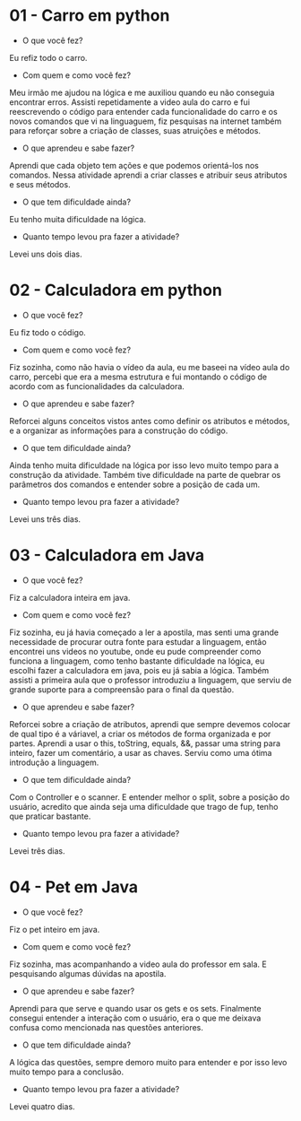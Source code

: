 <h1> 01 - Carro em python </h1>

- O que você fez?

Eu refiz todo o carro.

- Com quem e como você fez?

Meu irmão me ajudou na lógica e me auxiliou quando eu não conseguia encontrar erros. Assisti repetidamente a video aula do carro e fui reescrevendo o código para entender cada funcionalidade do carro e os novos comandos que vi na linguaguem, fiz pesquisas na internet também para reforçar sobre a criação de classes, suas atruições e métodos.

- O que aprendeu e sabe fazer?

Aprendi que cada objeto tem ações e que podemos orientá-los nos comandos. Nessa atividade aprendi a criar classes e atribuir seus atributos e seus métodos. 

- O que tem dificuldade ainda?

Eu tenho muita dificuldade na lógica.

- Quanto tempo levou pra fazer a atividade?

Levei uns dois dias.

<h1> 02 - Calculadora em python </h1>

- O que você fez?

Eu fiz todo o código.

- Com quem e como você fez?

Fiz sozinha, como não havia o vídeo da aula, eu me baseei na vídeo aula do carro, percebi que era a mesma estrutura e fui montando o código de acordo com as funcionalidades da calculadora.

- O que aprendeu e sabe fazer?

Reforcei alguns conceitos vistos antes como definir os atributos e métodos, e a organizar as informações para a construção do código. 
- O que tem dificuldade ainda?

Ainda tenho muita dificuldade na lógica por isso levo muito tempo para a construção da atividade. Também tive dificuldade na parte de quebrar os parâmetros dos comandos e entender sobre a posição de cada um.

- Quanto tempo levou pra fazer a atividade?

Levei uns três dias.

<h1> 03 - Calculadora em Java </h1>

- O que você fez?

Fiz a calculadora inteira em java. 

- Com quem e como você fez?

Fiz sozinha, eu já havia começado a ler a apostila, 
mas senti uma grande necessidade de procurar outra fonte para estudar a linguagem, 
então encontrei uns videos no youtube, onde eu pude compreender como funciona a linguagem, como tenho 
bastante dificuldade na lógica, eu escolhi fazer a calculadora em java, pois eu já sabia a lógica. Também assisti a primeira aula 
que o professor introduziu a linguagem, que serviu de grande suporte para a compreensão para o final da questão.


- O que aprendeu e sabe fazer?

Reforcei sobre a criação de atributos, aprendi que sempre devemos colocar de qual tipo é a váriavel, a criar os métodos
de forma organizada e por partes. Aprendi a usar o this, toString, equals, &&, passar uma string para inteiro, fazer um comentário, a usar as chaves.
Serviu como uma ótima introdução a linguagem.


- O que tem dificuldade ainda?

Com o Controller e o scanner. E entender melhor o split, sobre a posição do usuário, 
acredito que ainda seja uma dificuldade que trago de fup, tenho que praticar bastante.


- Quanto tempo levou pra fazer a atividade?

Levei três dias.

<h1> 04 - Pet em Java </h1>

- O que você fez?

Fiz o pet inteiro em java. 

- Com quem e como você fez?

Fiz sozinha, mas acompanhando a video aula do professor em sala. E pesquisando algumas dúvidas na apostila.

- O que aprendeu e sabe fazer?

Aprendi para que serve e quando usar os gets e os sets. Finalmente consegui entender a interação com o usuário, era o que me deixava confusa como mencionada nas questões anteriores. 

- O que tem dificuldade ainda?

A lógica das questões, sempre demoro muito para entender e por isso levo muito tempo para a conclusão.

- Quanto tempo levou pra fazer a atividade?

Levei quatro dias.







